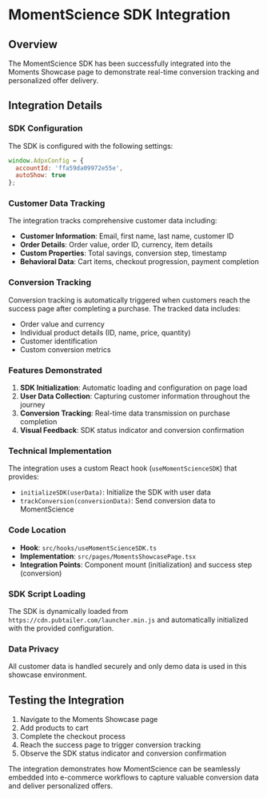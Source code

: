 # MomentScience SDK Integration

## Overview

The MomentScience SDK has been successfully integrated into the Moments Showcase page to demonstrate real-time conversion tracking and personalized offer delivery.

## Integration Details

### SDK Configuration

The SDK is configured with the following settings:

```javascript
window.AdpxConfig = {
  accountId: 'ffa59da09972e55e',
  autoShow: true
};
```

### Customer Data Tracking

The integration tracks comprehensive customer data including:

- **Customer Information**: Email, first name, last name, customer ID
- **Order Details**: Order value, order ID, currency, item details
- **Custom Properties**: Total savings, conversion step, timestamp
- **Behavioral Data**: Cart items, checkout progression, payment completion

### Conversion Tracking

Conversion tracking is automatically triggered when customers reach the success page after completing a purchase. The tracked data includes:

- Order value and currency
- Individual product details (ID, name, price, quantity)
- Customer identification
- Custom conversion metrics

### Features Demonstrated

1. **SDK Initialization**: Automatic loading and configuration on page load
2. **User Data Collection**: Capturing customer information throughout the journey
3. **Conversion Tracking**: Real-time data transmission on purchase completion
4. **Visual Feedback**: SDK status indicator and conversion confirmation

### Technical Implementation

The integration uses a custom React hook (`useMomentScienceSDK`) that provides:

- `initializeSDK(userData)`: Initialize the SDK with user data
- `trackConversion(conversionData)`: Send conversion data to MomentScience

### Code Location

- **Hook**: `src/hooks/useMomentScienceSDK.ts`
- **Implementation**: `src/pages/MomentsShowcasePage.tsx`
- **Integration Points**: Component mount (initialization) and success step (conversion)

### SDK Script Loading

The SDK is dynamically loaded from `https://cdn.pubtailer.com/launcher.min.js` and automatically initialized with the provided configuration.

### Data Privacy

All customer data is handled securely and only demo data is used in this showcase environment.

## Testing the Integration

1. Navigate to the Moments Showcase page
2. Add products to cart
3. Complete the checkout process
4. Reach the success page to trigger conversion tracking
5. Observe the SDK status indicator and conversion confirmation

The integration demonstrates how MomentScience can be seamlessly embedded into e-commerce workflows to capture valuable conversion data and deliver personalized offers.
